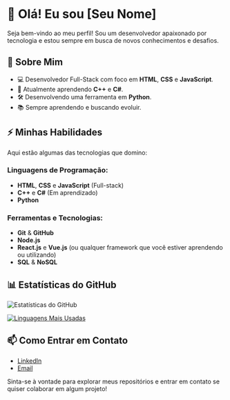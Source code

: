 # 👋 Olá! Eu sou [Seu Nome]

Seja bem-vindo ao meu perfil! Sou um desenvolvedor apaixonado por tecnologia e estou sempre em busca de novos conhecimentos e desafios.

## 🚀 Sobre Mim
- 💻 Desenvolvedor Full-Stack com foco em **HTML**, **CSS** e **JavaScript**.
- 🔧 Atualmente aprendendo **C++** e **C#**.
- 🛠️ Desenvolvendo uma ferramenta em **Python**.
- 📚 Sempre aprendendo e buscando evoluir.

## ⚡ Minhas Habilidades
Aqui estão algumas das tecnologias que domino:

### Linguagens de Programação:
- **HTML**, **CSS** e **JavaScript** (Full-stack)
- **C++** e **C#** (Em aprendizado)
- **Python**

### Ferramentas e Tecnologias:
- **Git** & **GitHub**
- **Node.js**
- **React.js** e **Vue.js** (ou qualquer framework que você estiver aprendendo ou utilizando)
- **SQL** & **NoSQL**
  
## 📊 Estatísticas do GitHub

![Estatísticas do GitHub](https://github-readme-stats.vercel.app/api?username=seuusuario&show_icons=true&theme=radical)

[![Linguagens Mais Usadas](https://github-readme-stats.vercel.app/api/top-langs/?username=seuusuario&layout=compact&theme=radical)](https://github.com/seuusuario/github-readme-stats)

## 📫 Como Entrar em Contato

- [LinkedIn](https://linkedin.com/in/seuusuario)
- [Email](mailto:seuemail@example.com)

Sinta-se à vontade para explorar meus repositórios e entrar em contato se quiser colaborar em algum projeto!
